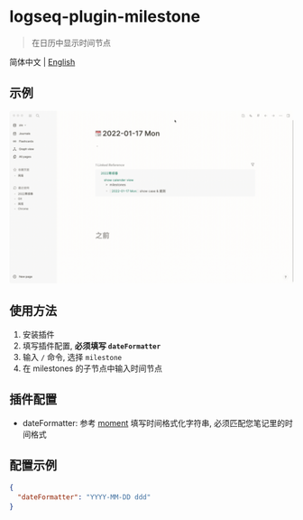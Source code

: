 # logseq-plugin-milestone
> 在日历中显示时间节点

简体中文 | [English](./README.md)

## 示例
![demo](./demo.gif)

## 使用方法
1. 安装插件
2. 填写插件配置, **必须填写 `dateFormatter`**
3. 输入 `/` 命令, 选择 `milestone`
4. 在 milestones 的子节点中输入时间节点

## 插件配置
- dateFormatter: 参考 [moment](https://momentjs.com/docs/#/displaying/) 填写时间格式化字符串, 必须匹配您笔记里的时间格式

## 配置示例
```json
{
  "dateFormatter": "YYYY-MM-DD ddd"
}